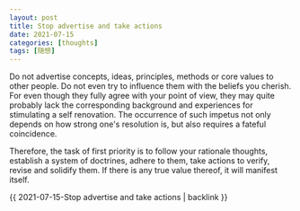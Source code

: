 ```yaml
---
layout: post
title: Stop advertise and take actions
date: 2021-07-15
categories: [thoughts]
tags: [随想]
---
```


Do not advertise concepts, ideas, principles, methods or core values to other people. Do not even try to influence them with the beliefs you cherish. For even though they fully agree with your point of view, they may quite probably lack the corresponding background and experiences for stimulating a self renovation. The occurrence of such impetus not only depends on how strong one's resolution is, but also requires a fateful coincidence.

Therefore, the task of first priority is to follow your rationale thoughts, establish a system of doctrines, adhere to them, take actions to verify, revise and solidify them. If there is any true value thereof, it will manifest itself.

{{ 2021-07-15-Stop advertise and take actions | backlink }}
